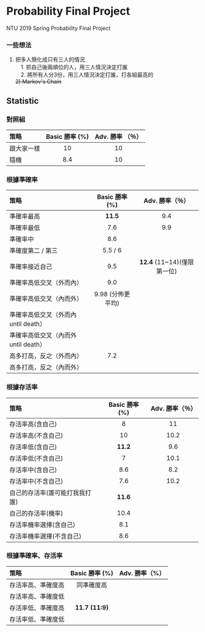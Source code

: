 # Probability Final Project
NTU 2019 Spring Probability Final Project
### 一些想法
1) 把多人簡化成只有三人的情況  
&ensp;&ensp;1. 抓自己後兩順位的人，用三人情況決定打誰  
&ensp;&ensp;2. 將所有人分3份，用三人情況決定打誰，打各組最高的  
~~2) Markov's Chain~~

## Statistic
### 對照組

| 策略  | Basic 勝率 (%) |Adv. 勝率 （％）|
| :------------- | :-------------: | :-----------: |
| 跟大家一樣 |	10 | 10|
| 隨機	| 8.4 | 10|

### 根據準確率

| 策略  | Basic 勝率 (%) | Adv. 勝率（％）|
| :------------- | :-------------: |:------------:|
| 準確率最高  | **11.5**  | 9.4 |
| 準確率最低	| 7.6 | 9.9|
| 準確率中	| 8.6 | |
| 準確度第二 / 第三	| 5.5 / 6 | |
| 準確率接近自己 |9.5| **12.4** (11~14)(僅限第一位)|
| 準確率高低交叉（外而內）  | 9.0 | |
| 準確率高低交叉（內而外）  | 9.98 (分佈更平均) | |
| 準確率高低交叉（外而內 until death）
| 準確率高低交叉（內而外 until death）
| 高多打高，反之（外而內）|	7.2 | |
| 高多打高，反之（內而外）|	 |

### 根據存活率

| 策略  | Basic 勝率 (%) | Adv. 勝率（％）|
| :------------- | :-------------: | :------------: |
| 存活率高(含自己)| 8 | 11 |
| 存活率高(不含自己)| 10 | 10.2|
| 存活率低(含自己)	| **11.2** |9.6 |
| 存活率低(不含自己)	| 7 | 10.1|
| 存活率中(含自己)	| 8.6 | 8.2 |
| 存活率中(不含自己)	| 7.6 | 10.2 |
| 自己的存活率(誰可能打我我打誰) | **11.6** |  |
| 自己的存活率(機率) | 10.4 |  |
| 存活率機率選擇(含自己)| 8.1 | |
| 存活率機率選擇(不含自己)| 8.6 | |

### 根據準確率、存活率

| 策略  | Basic 勝率 (%) |Adv. 勝率（%）|
| :------------- | :-------------: | :-------------:|
| 存活率高、準確度高	| 同準確度高 | |
| 存活率高、準確度低	|  | |
| 存活率低、準確度高	| **11.7 (11:9)** | |
| 存活率低、準確度低	|  | |
